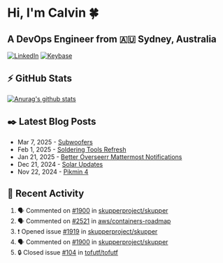 # Hi, I'm Calvin 🍀
## A DevOps Engineer from 🇦🇺 Sydney, Australia</h3>

[![LinkedIn](https://img.shields.io/badge/-c–bui-0077B5?style=flat-square&labelColor=0077B5&logo=LinkedIn&logoColor=white)](https://www.linkedin.com/in/c-bui/)
[![Keybase](https://img.shields.io/badge/-calvinbui-ff6f21?style=flat-square&labelColor=ff6f21&logo=Keybase&logoColor=white)](https://keybase.io/calvinbui)

<!-- https://github.com/rishavanand/github-profilinator -->
## ⚡ GitHub Stats
[![Anurag's github stats](https://github-readme-stats.vercel.app/api?username=calvinbui&count_private=true&hide_title=true)](https://github.com/anuraghazra/github-readme-stats)

<!-- https://github.com/gautamkrishnar/blog-post-workflow -->
## ✒️ Latest Blog Posts

<!-- BLOG-POST-LIST:START -->
- Mar 7, 2025 - [Subwoofers](https://calvin.me/subwoofers)
- Feb 1, 2025 - [Soldering Tools Refresh](https://calvin.me/soldering-tools-refresh)
- Jan 21, 2025 - [Better Overseerr Mattermost Notifications](https://calvin.me/better-overseerr-mattermost-notification)
- Dec 21, 2024 - [Solar Updates](https://calvin.me/solar-updates)
- Nov 22, 2024 - [Pikmin 4](https://calvin.me/pikmin-4)

<!-- BLOG-POST-LIST:END -->

## 🏃‍ Recent Activity

<!--START_SECTION:activity-->
1. 🗣 Commented on [#1900](https://github.com/skupperproject/skupper/issues/1900#issuecomment-2695860553) in [skupperproject/skupper](https://github.com/skupperproject/skupper)
2. 🗣 Commented on [#2521](https://github.com/aws/containers-roadmap/issues/2521#issuecomment-2623150903) in [aws/containers-roadmap](https://github.com/aws/containers-roadmap)
3. ❗ Opened issue [#1919](https://github.com/skupperproject/skupper/issues/1919) in [skupperproject/skupper](https://github.com/skupperproject/skupper)
4. 🗣 Commented on [#1900](https://github.com/skupperproject/skupper/issues/1900#issuecomment-2609590231) in [skupperproject/skupper](https://github.com/skupperproject/skupper)
5. 🔒 Closed issue [#104](https://github.com/tofutf/tofutf/issues/104) in [tofutf/tofutf](https://github.com/tofutf/tofutf)
<!--END_SECTION:activity-->
